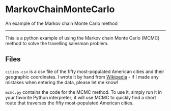 # MarkovChainMonteCarlo
An example of the Markov chain Monte Carlo method

***

This is a python example of using the Markov chain Monte Carlo (MCMC) method to solve the travelling salesman problem.

## Files

`cities.csv` is a csv file of the fifty most-populated American cities and their geographic coordinates. I wrote it by hand from [Wikipedia](https://en.wikipedia.org/wiki/List_of_United_States_cities_by_population) - if I made any mistakes when entering the data, please let me know!

`mcmc.py` contains the code for the MCMC method. To use it, simply run it in your favorite Python interpreter; it will use MCMC to quickly find a short route that traverses the fifty most-populated American cities.
